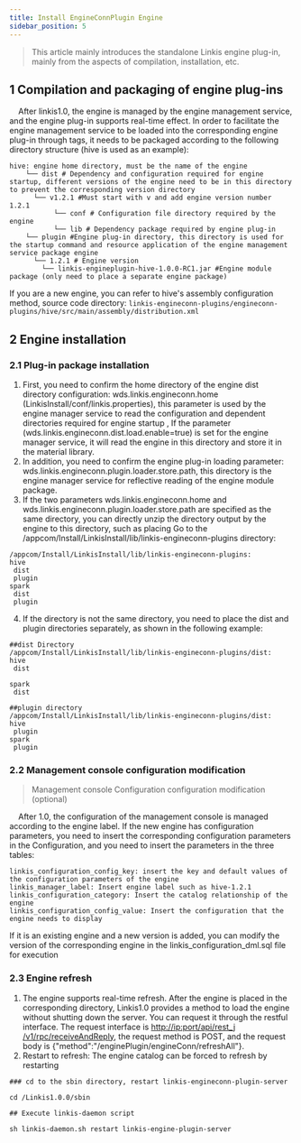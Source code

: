 ```yaml
---
title: Install EngineConnPlugin Engine
sidebar_position: 5
---
```


> This article mainly introduces the standalone Linkis engine plug-in, mainly from the aspects of compilation, installation, etc.

## 1 Compilation and packaging of engine plug-ins
&nbsp;&nbsp;&nbsp;&nbsp;After linkis1.0, the engine is managed by the engine management service, and the engine plug-in supports real-time effect. In order to facilitate the engine management service to be loaded into the corresponding engine plug-in through tags, it needs to be packaged according to the following directory structure (hive is used as an example):
```
hive: engine home directory, must be the name of the engine
    └── dist # Dependency and configuration required for engine startup, different versions of the engine need to be in this directory to prevent the corresponding version directory
      └── v1.2.1 #Must start with v and add engine version number 1.2.1
           └── conf # Configuration file directory required by the engine
           └── lib # Dependency package required by engine plug-in
    └── plugin #Engine plug-in directory, this directory is used for the startup command and resource application of the engine management service package engine
      └── 1.2.1 # Engine version
        └── linkis-engineplugin-hive-1.0.0-RC1.jar #Engine module package (only need to place a separate engine package)
```
If you are a new engine, you can refer to hive's assembly configuration method, source code directory: `linkis-engineconn-plugins/engineconn-plugins/hive/src/main/assembly/distribution.xml`

## 2 Engine installation
### 2.1 Plug-in package installation
1. First, you need to confirm the home directory of the engine dist directory configuration: wds.linkis.engineconn.home (LinkisInstall/conf/linkis.properties), this parameter is used by the engine manager service to read the configuration and dependent directories required for engine startup , If the parameter (wds.linkis.engineconn.dist.load.enable=true) is set for the engine manager service, it will read the engine in this directory and store it in the material library.
2. In addition, you need to confirm the engine plug-in loading parameter: wds.linkis.engineconn.plugin.loader.store.path, this directory is the engine manager service for reflective reading of the engine module package.
3. If the two parameters wds.linkis.engineconn.home and wds.linkis.engineconn.plugin.loader.store.path are specified as the same directory, you can directly unzip the directory output by the engine to this directory, such as placing Go to the /appcom/Install/LinkisInstall/lib/linkis-engineconn-plugins directory:
```
/appcom/Install/LinkisInstall/lib/linkis-engineconn-plugins:
hive
 dist
 plugin
spark
 dist
 plugin
```
4. If the directory is not the same directory, you need to place the dist and plugin directories separately, as shown in the following example:
```
##dist Directory
/appcom/Install/LinkisInstall/lib/linkis-engineconn-plugins/dist:
hive
 dist
 
spark
 dist
 
##plugin directory
/appcom/Install/LinkisInstall/lib/linkis-engineconn-plugins/dist:
hive
 plugin
spark
 plugin
```
### 2.2 Management console configuration modification

>Management console Configuration configuration modification (optional)

&nbsp;&nbsp;&nbsp;&nbsp;After 1.0, the configuration of the management console is managed according to the engine label. If the new engine has configuration parameters, you need to insert the corresponding configuration parameters in the Configuration, and you need to insert the parameters in the three tables:
```
linkis_configuration_config_key: insert the key and default values ​​of the configuration parameters of the engine
linkis_manager_label: Insert engine label such as hive-1.2.1
linkis_configuration_category: Insert the catalog relationship of the engine
linkis_configuration_config_value: Insert the configuration that the engine needs to display
```
If it is an existing engine and a new version is added, you can modify the version of the corresponding engine in the linkis_configuration_dml.sql file for execution

### 2.3 Engine refresh
1. The engine supports real-time refresh. After the engine is placed in the corresponding directory, Linkis1.0 provides a method to load the engine without shutting down the server. You can request it through the restful interface. The request interface is [http://ip:port/api/rest_j /v1/rpc/receiveAndReply](http://ip:port/api/rest_j/v1/rpc/receiveAndReply), the request method is POST, and the request body is {"method":"/enginePlugin/engineConn/refreshAll"}.
2. Restart to refresh: The engine catalog can be forced to refresh by restarting
```
### cd to the sbin directory, restart linkis-engineconn-plugin-server

cd /Linkis1.0.0/sbin

## Execute linkis-daemon script

sh linkis-daemon.sh restart linkis-engine-plugin-server
```